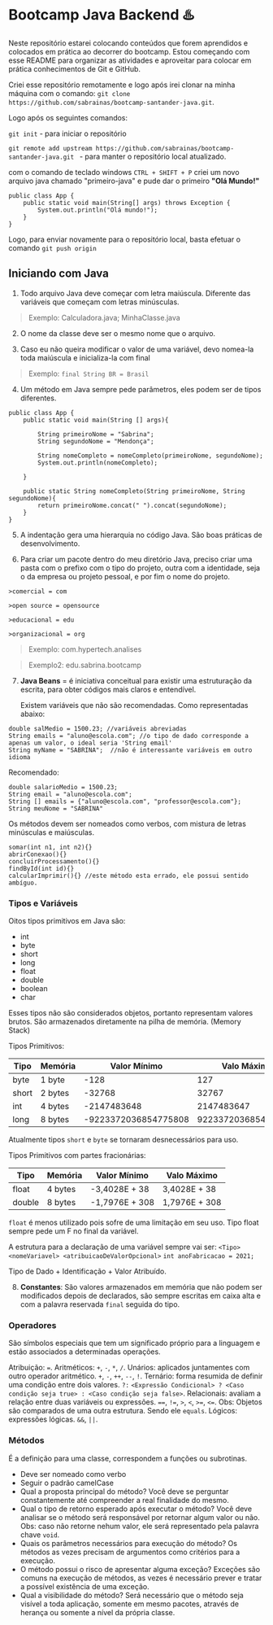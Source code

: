 # Bootcamp Java Backend ♨️

Neste repositório estarei colocando conteúdos que forem aprendidos e colocados em prática ao decorrer do bootcamp.
Estou começando com esse README para organizar as atividades e aproveitar para colocar em prática conhecimentos de Git e GitHub.

Criei esse repositório remotamente e logo após irei clonar na minha máquina com o comando: `git clone https://github.com/sabrainas/bootcamp-santander-java.git`.

Logo após os seguintes comandos:

`git init` - para iniciar o repositório 

`git remote add upstream https://github.com/sabrainas/bootcamp-santander-java.git ` - para manter o repositório local atualizado. 

com o comando de teclado windows `CTRL + SHIFT + P` criei um novo arquivo java chamado "primeiro-java" e pude dar o primeiro **"Olá Mundo!"**

>
```
public class App {
    public static void main(String[] args) throws Exception {
        System.out.println("Olá mundo!");
    }
}
```

Logo, para enviar novamente para o repositório local, basta efetuar o comando `git push origin`
## Iniciando com Java

1. Todo arquivo Java deve começar com letra maiúscula. Diferente das variáveis que começam com letras minúsculas.

>Exemplo: Calculadora.java; MinhaClasse.java

2. O nome da classe deve ser o mesmo nome que o arquivo.

3. Caso eu não queira modificar o valor de uma variável, devo nomea-la toda maiúscula e inicializa-la com final
>Exemplo: `final String BR = Brasil`

4. Um método em Java sempre pede parâmetros, eles podem ser de tipos diferentes.
```
public class App {
    public static void main(String [] args){ 

        String primeiroNome = "Sabrina";
        String segundoNome = "Mendonça";

        String nomeCompleto = nomeCompleto(primeiroNome, segundoNome);
        System.out.println(nomeCompleto);

    }

    public static String nomeCompleto(String primeiroNome, String segundoNome){
        return primeiroNome.concat(" ").concat(segundoNome);
    }
}
```

5. A indentação gera uma hierarquia no código Java. São boas práticas de desenvolvimento.

6. Para criar um pacote dentro do meu diretório Java, preciso criar uma pasta com o prefixo com o tipo do projeto, outra com a identidade, seja o da empresa ou projeto pessoal, e por fim o nome do projeto.

```
>comercial = com

>open source = opensource

>educacional = edu

>organizacional = org
```

>Exemplo: com.hypertech.analises

>Exemplo2: edu.sabrina.bootcamp



7. **Java Beans** = é iniciativa conceitual para existir uma estruturação da escrita, para obter códigos mais claros e entendível.

    Existem variáveis que não são recomendadas. Como representadas abaixo:

```
double salMedio = 1500.23; //variáveis abreviadas
String emails = "aluno@escola.com"; //o tipo de dado corresponde a apenas um valor, o ideal seria 'String email'
String myName = "SABRINA";  //não é interessante variáveis em outro idioma
```

Recomendado:

```
double salarioMedio = 1500.23;
String email = "aluno@escola.com";
String [] emails = {"aluno@escola.com", "professor@escola.com"};
String meuNome = "SABRINA"
```


Os métodos devem ser nomeados como verbos, com mistura de letras minúsculas e maiúsculas.

```
somar(int n1, int n2){}
abrirConexao(){}
concluirProcessamento(){}
findById(int id){}
calcularImprimir(){} //este método esta errado, ele possui sentido ambíguo.
```

### Tipos e Variáveis

Oitos tipos primitivos em Java são:
- int
- byte
- short
- long
- float 
- double
- boolean 
- char

Esses tipos não são considerados objetos, portanto representam valores brutos. São armazenados diretamente na pilha de memória. (Memory Stack)

Tipos Primitivos:

| Tipo | Memória | Valor Mínimo | Valo Máximo |
|------|---------|--------------|-------------|
|byte | 1 byte | -128 | 127 |
|short | 2 bytes | -32768 | 32767
|int | 4 bytes | -2147483648 | 2147483647 |
|long | 8 bytes| -9223372036854775808 | 9223372036854775807 |

Atualmente tipos `short` e `byte` se tornaram desnecessários para uso.

Tipos Primitivos com partes fracionárias:

| Tipo | Memória | Valor Mínimo | Valo Máximo |
|------|---------|--------------|-------------|
|float | 4 bytes | -3,4028E + 38 | 3,4028E + 38 |
|double | 8 bytes | -1,7976E + 308 | 1,7976E + 308 |

`float` é menos utilizado pois sofre de uma limitação em seu uso. Tipo float sempre pede um F no final da variável.

A estrutura para a declaração de uma variável sempre vai ser: 
`<Tipo> <nomeVariavel> <atribuicaoDeValorOpcional>`
`int anoFabricacao = 2021;`

Tipo de Dado + Identificação + Valor Atribuído.

8. **Constantes**: São valores armazenados em memória que não podem ser modificados depois de declarados, são sempre escritas em caixa alta e com a palavra reservada `final` seguida do tipo.

### Operadores

São símbolos especiais que tem um significado próprio para a linguagem e estão associados a determinadas operações.

Atribuição: `=`.
Aritméticos: `+`, `-`, `*`, `/`.
Unários: aplicados juntamentes com outro operador aritmético. `+`, `-`, `++`, `--`, `!`.
Ternário: forma resumida de definir uma condição entre dois valores. `?:`
`<Expressão Condicional> ? <Caso condição seja true> : <Caso condição seja false>`.
Relacionais: avaliam a relação entre duas variáveis ou expressões. `==`, `!=`, `>`, `<`, `>=`, `<=`.
Obs: Objetos são comparados de uma outra estrutura.
Sendo ele `equals`.
Lógicos: expressões lógicas. `&&`, `||`.

### Métodos 
É a definição para uma classe, correspondem a funções ou subrotinas.
- Deve ser nomeado como verbo
- Seguir o padrão camelCase
- Qual a proposta principal do método? Você deve se perguntar constantemente até compreender a real finalidade do mesmo.
- Qual o tipo de retorno esperado após executar o método? Você deve analisar se o método será responsável por retornar algum valor ou não. Obs: caso não retorne nehum valor, ele será representado pela palavra chave `void`. 
- Quais os parâmetros necessários para execução do método? Os métodos as vezes precisam de argumentos como critérios para a execução.
- O método possui o risco de apresentar alguma exceção? Exceções são comuns na execução de métodos, as vezes é necessário prever e tratar a possível existência de uma exceção.
- Qual a visibilidade do método? Será necessário que o método seja visível a toda aplicação, somente em mesmo pacotes, através de herança ou somente a nível da própria classe.